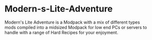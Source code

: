 # Modern-s-Lite-Adventure
Modern's Lite Adventure is a Modpack with a mix of different types mods compiled into a midsized Modpack for low end PCs or servers to handle with a range of Hard Recipes for your enjoyment.
